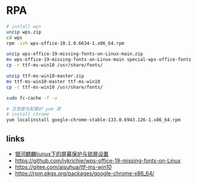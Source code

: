 # RPA

```sh
# install wps
unzip wps.zip
cd wps
rpm -ivh wps-office-10.1.0.6634-1.x86_64.rpm

unzip wps-office-19-missing-fonts-on-Linux-main.zip
mv wps-office-19-missing-fonts-on-Linux-main special-wps-office-fonts
cp -r ttf-ms-win10 /usr/share/fonts/

unzip ttf-ms-win10-master.zip
mv ttf-ms-win10-master ttf-ms-win10
cp -r ttf-ms-win10 /usr/share/fonts/

sudo fc-cache -f -v

# 注意要先配置好 yum 源
# install chrome
yum localinstall google-chrome-stable-133.0.6943.126-1.x86_64.rpm
```

## links

- [银河麒麟liunux下的屏幕保护与锁屏设置](https://blog.csdn.net/brownsnow/article/details/129663789)
- https://github.com/iykrichie/wps-office-19-missing-fonts-on-Linux
- https://gitee.com/aisuhua/ttf-ms-win10
- https://rpm.pkgs.org/packages/google-chrome-x86_64/
